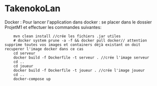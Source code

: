 # TakenokoLan

Docker : 
Pour lancer l'application dans docker :
se placer dans le dossier ProjetM1 et effectuer les commandes suivantes:
    
        mvn clean install //crée les fichiers .jar utiles
        # docker system prune -a -f && docker pull docker// attention supprime toutes vos images et containers déjà existant on doit recuperer l'image docker dans ce cas
        cd serveur
        docker build -f Dockerfile -t serveur . //crée l'image serveur
        cd ..
        cd joueur
        docker build -f Dockerfile -t joueur . //crée l'image joueur
        cd ..
        docker-compose up 
        
